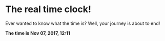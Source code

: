 # The real time clock!

Ever wanted to know what the time is? Well, your journey is about to end!

**The time is Nov 07, 2017, 12:11**